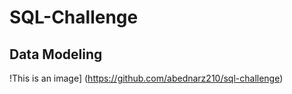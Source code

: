 # SQL-Challenge

## Data Modeling 

!This is an image] (https://github.com/abednarz210/sql-challenge)
